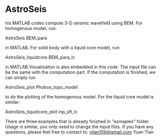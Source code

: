 # AstroSeis
his MATLAB codes compute 3-D seismic wavefield using BEM.
For homogenous model, run:

AstroSeis BEM_para

in MATLAB. For solid body with a liquid core model, run:

AstroSeis_liquidcore  BEM_para_lc

in MATLAB.Visualization is also embedded in this code. 
The input file can be the same with  the computation part. 
If the computation is finished, we can simply run 

AstroSeis_plot    Phobos_topo_model 

to do the plotting of the homogenous model. 
For the liquid core model is similar: 

AstroSeis_liquidcore_plot   inp_sft_lc

There are three examples that is already finished in "exmaples" folder. 
Usage is similar, you only need to change the input files. 
If you have any questions, please feel free to contact to:
ytian159@gmail.com
Yuan Tian

